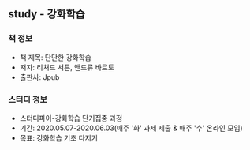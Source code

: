 ## study - 강화학습
### 책 정보
- 책 제목: 단단한 강화학습
- 저자: 리처드 서튼, 앤드류 바르토
- 출판사: Jpub
### 스터디 정보
- 스터디파이-강화학습 단기집중 과정
- 기간: 2020.05.07-2020.06.03(매주 '화' 과제 제출 & 매주 '수' 온라인 모임)
- 목표: 강화학습 기초 다지기
